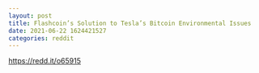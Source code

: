 ```yaml
--- 
layout: post 
title: Flashcoin’s Solution to Tesla’s Bitcoin Environmental Issues 
date: 2021-06-22 1624421527 
categories: reddit 
--- 
```

https://redd.it/o65915